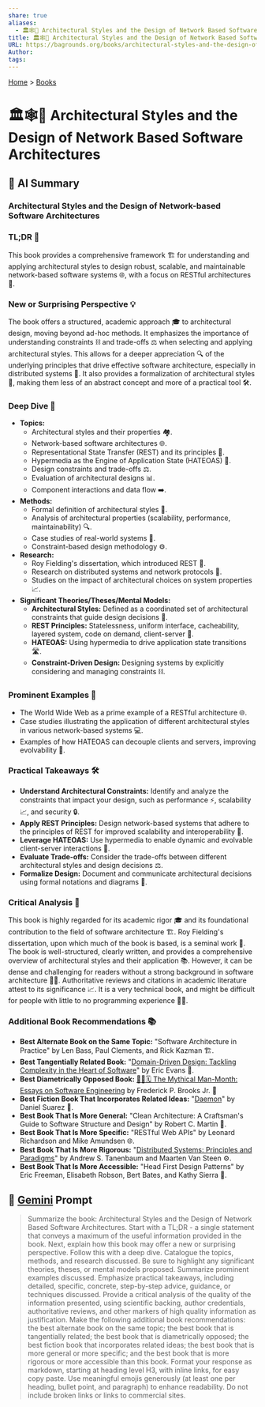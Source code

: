 ```yaml
---
share: true
aliases:
  - 🏛️🕸️🧩 Architectural Styles and the Design of Network Based Software Architectures
title: 🏛️🕸️🧩 Architectural Styles and the Design of Network Based Software Architectures
URL: https://bagrounds.org/books/architectural-styles-and-the-design-of-network-based-software-architectures
Author: 
tags: 
---
```

[Home](../index.md) > [Books](./index.md)  
# 🏛️🕸️🧩 Architectural Styles and the Design of Network Based Software Architectures  
## 🤖 AI Summary  
### Architectural Styles and the Design of Network-based Software Architectures  
  
### TL;DR 🤯  
  
This book provides a comprehensive framework 🏗️ for understanding and applying architectural styles to design robust, scalable, and maintainable network-based software systems 🌐, with a focus on RESTful architectures 🔄.  
  
### New or Surprising Perspective 💡  
  
The book offers a structured, academic approach 🎓 to architectural design, moving beyond ad-hoc methods. It emphasizes the importance of understanding constraints ⛓️ and trade-offs ⚖️ when selecting and applying architectural styles. This allows for a deeper appreciation 🔍 of the underlying principles that drive effective software architecture, especially in distributed systems 📡. It also provides a formalization of architectural styles 📝, making them less of an abstract concept and more of a practical tool 🛠️.  
  
### Deep Dive 🌊  
  
- **Topics:**  
    - Architectural styles and their properties 🏘️.  
    - Network-based software architectures 🌐.  
    - Representational State Transfer (REST) and its principles 🔄.  
    - Hypermedia as the Engine of Application State (HATEOAS) 🔗.  
    - Design constraints and trade-offs ⚖️.  
    - Evaluation of architectural designs 📊.  
    - Component interactions and data flow ➡️.  
- **Methods:**  
    - Formal definition of architectural styles 📝.  
    - Analysis of architectural properties (scalability, performance, maintainability) 🔍.  
    - Case studies of real-world systems 🏢.  
    - Constraint-based design methodology ⚙️.  
- **Research:**  
    - Roy Fielding's dissertation, which introduced REST 📜.  
    - Research on distributed systems and network protocols 📡.  
    - Studies on the impact of architectural choices on system properties 📈.  
- **Significant Theories/Theses/Mental Models:**  
    - **Architectural Styles:** Defined as a coordinated set of architectural constraints that guide design decisions 🧭.  
    - **REST Principles:** Statelessness, uniform interface, cacheability, layered system, code on demand, client-server 🔑.  
    - **HATEOAS:** Using hypermedia to drive application state transitions 🛣️.  
    - **Constraint-Driven Design:** Designing systems by explicitly considering and managing constraints ⛓️.  
  
### Prominent Examples 📝  
  
- The World Wide Web as a prime example of a RESTful architecture 🌐.  
- Case studies illustrating the application of different architectural styles in various network-based systems 💻.  
- Examples of how HATEOAS can decouple clients and servers, improving evolvability 🔄.  
  
### Practical Takeaways 🛠️  
  
- **Understand Architectural Constraints:** Identify and analyze the constraints that impact your design, such as performance ⚡, scalability 📈, and security 🔒.  
- **Apply REST Principles:** Design network-based systems that adhere to the principles of REST for improved scalability and interoperability 🤝.  
- **Leverage HATEOAS:** Use hypermedia to enable dynamic and evolvable client-server interactions 🔗.  
- **Evaluate Trade-offs:** Consider the trade-offs between different architectural styles and design decisions ⚖️.  
- **Formalize Design:** Document and communicate architectural decisions using formal notations and diagrams 📝.  
  
### Critical Analysis 🧐  
  
This book is highly regarded for its academic rigor 🎓 and its foundational contribution to the field of software architecture 🏗️. Roy Fielding's dissertation, upon which much of the book is based, is a seminal work 📜. The book is well-structured, clearly written, and provides a comprehensive overview of architectural styles and their application 📚. However, it can be dense and challenging for readers without a strong background in software architecture 🧑‍💻. Authoritative reviews and citations in academic literature attest to its significance 📈. It is a very technical book, and might be difficult for people with little to no programming experience 🧑‍💻.  
  
### Additional Book Recommendations 📚  
  
- **Best Alternate Book on the Same Topic:** "Software Architecture in Practice" by Len Bass, Paul Clements, and Rick Kazman 🏗️.  
- **Best Tangentially Related Book:** "[Domain-Driven Design: Tackling Complexity in the Heart of Software](./domain-driven-design.md)" by Eric Evans 🧩.  
- **Best Diametrically Opposed Book:** [🦄👤🗓️ The Mythical Man-Month: Essays on Software Engineering](./the-mythical-man-month.md) by Frederick P. Brooks Jr. 👤  
- **Best Fiction Book That Incorporates Related Ideas:** "[Daemon](./daemon.md)" by Daniel Suarez 🤖.  
- **Best Book That Is More General:** "Clean Architecture: A Craftsman's Guide to Software Structure and Design" by Robert C. Martin 🧹.  
- **Best Book That Is More Specific:** "RESTful Web APIs" by Leonard Richardson and Mike Amundsen 🌐.  
- **Best Book That Is More Rigorous:** "[Distributed Systems: Principles and Paradigms](./distributed-systems.md)" by Andrew S. Tanenbaum and Maarten Van Steen ⚙️.  
- **Best Book That Is More Accessible:** "Head First Design Patterns" by Eric Freeman, Elisabeth Robson, Bert Bates, and Kathy Sierra 🎨.  
  
## 💬 [Gemini](https://gemini.google.com) Prompt  
> Summarize the book: Architectural Styles and the Design of Network Based Software Architectures. Start with a TL;DR - a single statement that conveys a maximum of the useful information provided in the book. Next, explain how this book may offer a new or surprising perspective. Follow this with a deep dive. Catalogue the topics, methods, and research discussed. Be sure to highlight any significant theories, theses, or mental models proposed. Summarize prominent examples discussed. Emphasize practical takeaways, including detailed, specific, concrete, step-by-step advice, guidance, or techniques discussed. Provide a critical analysis of the quality of the information presented, using scientific backing, author credentials, authoritative reviews, and other markers of high quality information as justification. Make the following additional book recommendations: the best alternate book on the same topic; the best book that is tangentially related; the best book that is diametrically opposed; the best fiction book that incorporates related ideas; the best book that is more general or more specific; and the best book that is more rigorous or more accessible than this book. Format your response as markdown, starting at heading level H3, with inline links, for easy copy paste. Use meaningful emojis generously (at least one per heading, bullet point, and paragraph) to enhance readability. Do not include broken links or links to commercial sites.